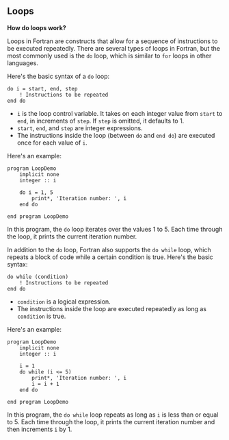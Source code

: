 ## Loops

**How do loops work?**

Loops in Fortran are constructs that allow for a sequence of instructions to be executed repeatedly. There are several types of loops in Fortran, but the most commonly used is the `do` loop, which is similar to `for` loops in other languages.

Here's the basic syntax of a `do` loop:

```Fortran
do i = start, end, step
    ! Instructions to be repeated
end do
```

- `i` is the loop control variable. It takes on each integer value from `start` to `end`, in increments of `step`. If `step` is omitted, it defaults to 1.
- `start`, `end`, and `step` are integer expressions.
- The instructions inside the loop (between `do` and `end do`) are executed once for each value of `i`.

Here's an example:

```Fortran
program LoopDemo
    implicit none
    integer :: i

    do i = 1, 5
        print*, 'Iteration number: ', i
    end do

end program LoopDemo
```

In this program, the `do` loop iterates over the values 1 to 5. Each time through the loop, it prints the current iteration number.

In addition to the `do` loop, Fortran also supports the `do while` loop, which repeats a block of code while a certain condition is true. Here's the basic syntax:

```Fortran
do while (condition)
    ! Instructions to be repeated
end do
```

- `condition` is a logical expression.
- The instructions inside the loop are executed repeatedly as long as `condition` is true.

Here's an example:

```Fortran
program LoopDemo
    implicit none
    integer :: i

    i = 1
    do while (i <= 5)
        print*, 'Iteration number: ', i
        i = i + 1
    end do

end program LoopDemo
```

In this program, the `do while` loop repeats as long as `i` is less than or equal to 5. Each time through the loop, it prints the current iteration number and then increments `i` by 1.
